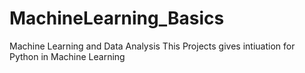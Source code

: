 # MachineLearning_Basics
 Machine Learning and Data Analysis
This Projects gives intiuation for Python in Machine Learning

